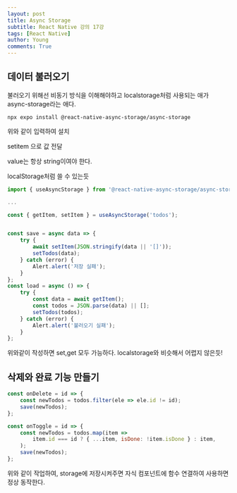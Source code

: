```yaml
---
layout: post
title: Async Storage
subtitle: React Native 강의 17강
tags: [React Native]
author: Young
comments: True
---
```


## 데이터 불러오기

불러오기 위해선 비동기 방식을 이해해야하고
localstorage처럼 사용되는 애가 async-storage라는 애다.

```
npx expo install @react-native-async-storage/async-storage
```

위와 같이 입력하여 설치

setitem 으로 값 전달

value는 항상 string이여야 한다.

localStorage처럼 쓸 수 있는듯

```jsx
import { useAsyncStorage } from '@react-native-async-storage/async-storage';

...

const { getItem, setItem } = useAsyncStorage('todos');


const save = async data => {
	try {
		await setItem(JSON.stringify(data || '[]'));
		setTodos(data);
	} catch (error) {
		Alert.alert('저장 실패');
	}
};
const load = async () => {
	try {
		const data = await getItem();
		const todos = JSON.parse(data) || [];
		setTodos(todos);
	} catch (error) {
		Alert.alert('불러오기 실패');
	}
};
```

위와같이 작성하면 set,get 모두 가능하다.
localstorage와 비슷해서 어렵지 않은듯!

## 삭제와 완료 기능 만들기

```jsx
const onDelete = id => {
	const newTodos = todos.filter(ele => ele.id != id);
	save(newTodos);
};

const onToggle = id => {
	const newTodos = todos.map(item =>
		item.id === id ? { ...item, isDone: !item.isDone } : item,
	);
	save(newTodos);
};
```

위와 같이 작업하여, storage에 저장시켜주면
자식 컴포넌트에 함수 연결하여 사용하면 정상 동작한다.
